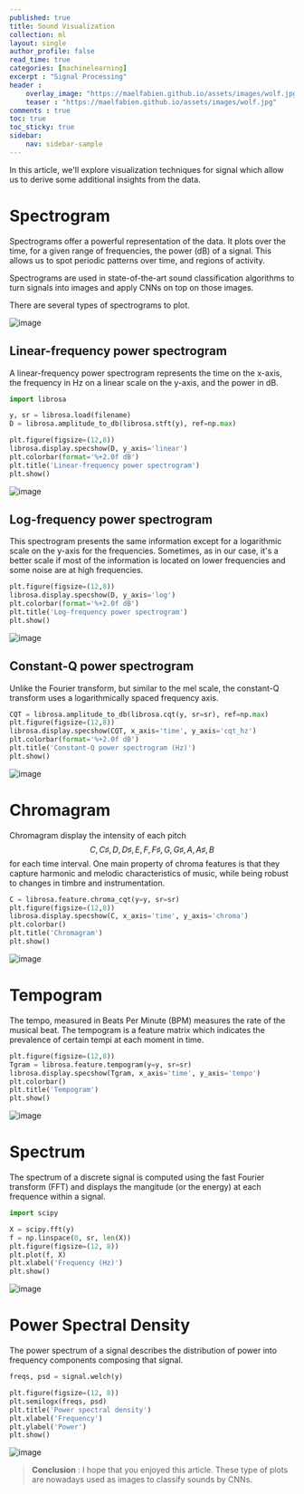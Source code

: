 ```yaml
---
published: true
title: Sound Visualization
collection: ml
layout: single
author_profile: false
read_time: true
categories: [machinelearning]
excerpt : "Signal Processing"
header :
    overlay_image: "https://maelfabien.github.io/assets/images/wolf.jpg"
    teaser : "https://maelfabien.github.io/assets/images/wolf.jpg"
comments : true
toc: true
toc_sticky: true
sidebar:
    nav: sidebar-sample
---
```


<script type="text/javascript" async
src="https://cdn.mathjax.org/mathjax/latest/MathJax.js?config=TeX-MML-AM_CHTML">
</script>

In this article, we'll explore visualization techniques for signal which allow us to derive some additional insights from the data.

# Spectrogram 

Spectrograms offer a powerful representation of the data. It plots over the time, for a given range of frequencies, the power (dB) of a signal. This allows us to spot periodic patterns over time, and regions of activity.

Spectrograms are used in state-of-the-art sound classification algorithms to turn signals into images and apply CNNs on top on those images.

There are several types of spectrograms to plot.

![image](https://maelfabien.github.io/assets/images/spectro.png)

## Linear-frequency power spectrogram

A linear-frequency power spectrogram represents the time on the x-axis, the frequency in Hz on a linear scale on the y-axis, and the power in dB.

```python
import librosa

y, sr = librosa.load(filename)
D = librosa.amplitude_to_db(librosa.stft(y), ref=np.max)

plt.figure(figsize=(12,8))
librosa.display.specshow(D, y_axis='linear')
plt.colorbar(format='%+2.0f dB')
plt.title('Linear-frequency power spectrogram')
plt.show()
```

![image](https://maelfabien.github.io/assets/images/spectro_1.png)

## Log-frequency power spectrogram

This spectrogram presents the same information except for a logarithmic scale on the y-axis for the frequencies. Sometimes, as in our case, it's a better scale if most of the information is located on lower frequencies and some noise are at high frequencies.

```python
plt.figure(figsize=(12,8))
librosa.display.specshow(D, y_axis='log')
plt.colorbar(format='%+2.0f dB')
plt.title('Log-frequency power spectrogram')
plt.show()
```

![image](https://maelfabien.github.io/assets/images/spectro_2.png)

## Constant-Q power spectrogram


Unlike the Fourier transform, but similar to the mel scale, the constant-Q transform uses a logarithmically spaced frequency axis.

```python
CQT = librosa.amplitude_to_db(librosa.cqt(y, sr=sr), ref=np.max)
plt.figure(figsize=(12,8))
librosa.display.specshow(CQT, x_axis='time', y_axis='cqt_hz')
plt.colorbar(format='%+2.0f dB')
plt.title('Constant-Q power spectrogram (Hz)')
plt.show()
```

![image](https://maelfabien.github.io/assets/images/spectro_4.png)

# Chromagram

Chromagram display the intensity of each pitch $$ C, C♯, D, D♯, E , F, F♯, G, G♯, A, A♯, B $$ for each time interval. One main property of chroma features is that they capture harmonic and melodic characteristics of music, while being robust to changes in timbre and instrumentation.

```python
C = librosa.feature.chroma_cqt(y=y, sr=sr)
plt.figure(figsize=(12,8))
librosa.display.specshow(C, x_axis='time', y_axis='chroma')
plt.colorbar()
plt.title('Chromagram')
plt.show()
```

![image](https://maelfabien.github.io/assets/images/spectro_3.png)

# Tempogram

The tempo, measured in Beats Per Minute (BPM) measures the rate of the musical beat. The tempogram is a feature matrix which indicates the prevalence of certain tempi at each moment in time.

```python
plt.figure(figsize=(12,8))
Tgram = librosa.feature.tempogram(y=y, sr=sr)
librosa.display.specshow(Tgram, x_axis='time', y_axis='tempo')
plt.colorbar()
plt.title('Tempogram')
plt.show()
```

![image](https://maelfabien.github.io/assets/images/spectro_5.png)

# Spectrum

The spectrum of a discrete signal is computed using the fast Fourier transform (FFT) and displays the mangitude (or the energy) at each frequence within a signal.

```python
import scipy

X = scipy.fft(y)
f = np.linspace(0, sr, len(X))
plt.figure(figsize=(12, 8))
plt.plot(f, X) 
plt.xlabel('Frequency (Hz)')
plt.show()
```

![image](https://maelfabien.github.io/assets/images/spectro_6.png)

# Power Spectral Density

The power spectrum of a signal describes the distribution of power into frequency components composing that signal.

```python
freqs, psd = signal.welch(y)

plt.figure(figsize=(12, 8))
plt.semilogx(freqs, psd)
plt.title('Power spectral density')
plt.xlabel('Frequency')
plt.ylabel('Power')
plt.show()
```

![image](https://maelfabien.github.io/assets/images/spectro_7.png)

> **Conclusion** : I hope that you enjoyed this article. These type of plots are nowadays used as images to classify sounds by CNNs.